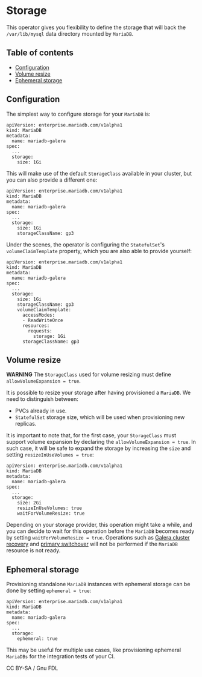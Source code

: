 
# Storage

This operator gives you flexibility to define the storage that will back the `/var/lib/mysql` data directory mounted by `MariaDB`.


## Table of contents


* [Configuration](#configuration)
* [Volume resize](#volume-resize)
* [Ephemeral storage](#ephemeral-storage)


## Configuration


The simplest way to configure storage for your `MariaDB` is:



```
apiVersion: enterprise.mariadb.com/v1alpha1
kind: MariaDB
metadata:
  name: mariadb-galera
spec:
  ...
  storage:
    size: 1Gi
```



This will make use of the default `StorageClass` available in your cluster, but you can also provide a different one:



```
apiVersion: enterprise.mariadb.com/v1alpha1
kind: MariaDB
metadata:
  name: mariadb-galera
spec:
  ...
  storage:
    size: 1Gi
    storageClassName: gp3
```



Under the scenes, the operator is configuring the `StatefulSet`'s `volumeClaimTemplate` property, which you are also able to provide yourself:



```
apiVersion: enterprise.mariadb.com/v1alpha1
kind: MariaDB
metadata:
  name: mariadb-galera
spec:
  ...
  storage:
    size: 1Gi
    storageClassName: gp3
    volumeClaimTemplate:
      accessModes:
      - ReadWriteOnce
      resources:
        requests:
          storage: 1Gi
      storageClassName: gp3
```



## Volume resize



**WARNING**
The `StorageClass` used for volume resizing must define `allowVolumeExpansion = true`.



It is possible to resize your storage after having provisioned a `MariaDB`. We need to distinguish between:


* PVCs already in use.
* `StatefulSet` storage size, which will be used when provisioning new replicas.


It is important to note that, for the first case, your `StorageClass` must support volume expansion by declaring the `allowVolumeExpansion = true`. In such case, it will be safe to expand the storage by increasing the `size` and setting `resizeInUseVolumes = true`:



```
apiVersion: enterprise.mariadb.com/v1alpha1
kind: MariaDB
metadata:
  name: mariadb-galera
spec:
  ...
  storage:
    size: 2Gi
    resizeInUseVolumes: true
    waitForVolumeResize: true
```



Depending on your storage provider, this operation might take a while, and you can decide to wait for this operation before the `MariaDB` becomes ready by setting `waitForVolumeResize = true`. Operations such as [Galera cluster recovery](mariadb-enterprise-operator-galera-cluster.md#galera-cluster-recovery) and [primary switchover](https://app.gitbook.com/s/3VYeeVGUV4AMqrA3zwy7/high-availability/) will not be performed if the `MariaDB` resource is not ready.


## Ephemeral storage


Provisioning standalone `MariaDB` instances with ephemeral storage can be done by setting `ephemeral = true`:



```
apiVersion: enterprise.mariadb.com/v1alpha1
kind: MariaDB
metadata:
  name: mariadb-galera
spec:
  ...
  storage:
    ephemeral: true
```



This may be useful for multiple use cases, like provisioning ephemeral `MariaDBs` for the integration tests of your CI.


CC BY-SA / Gnu FDL


